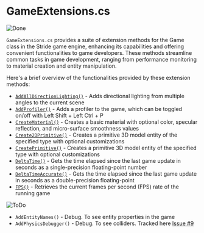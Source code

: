 # GameExtensions.cs

![Done](https://img.shields.io/badge/status-done-green)

`GameExtensions.cs` provides a suite of extension methods for the Game class in the Stride game engine, enhancing its capabilities and offering convenient functionalities to game developers. These methods streamline common tasks in game development, ranging from performance monitoring to material creation and entity manipulation.

Here's a brief overview of the functionalities provided by these extension methods:

- [`AddAllDirectionLighting()`](xref:Stride.CommunityToolkit.Engine.GameExtensions.AddAllDirectionLighting(Stride.Engine.Game,System.Single,System.Boolean)) - Adds directional lighting from multiple angles to the current scene
- [`AddProfiler()`](xref:Stride.CommunityToolkit.Engine.GameExtensions.AddProfiler(Stride.Engine.Game,System.String)) - Adds a profiler to the game, which can be toggled on/off with Left Shift + Left Ctrl + P
- [`CreateMaterial()`](xref:Stride.CommunityToolkit.Engine.GameExtensions.CreateMaterial(Stride.Games.IGame,System.Nullable{Stride.Core.Mathematics.Color},System.Single,System.Single)) - Creates a basic material with optional color, specular reflection, and micro-surface smoothness values
- [`Create2DPrimitive()`](xref:Stride.CommunityToolkit.Engine.GameExtensions.Create2DPrimitive(Stride.Games.IGame)) - Creates a primitive 3D model entity of the specified type with optional customizations
- [`CreatePrimitive()`](xref:Stride.CommunityToolkit.Engine.GameExtensions.CreatePrimitive(Stride.Games.IGame,Stride.CommunityToolkit.ProceduralModels.PrimitiveModelType,Stride.CommunityToolkit.Engine.PrimitiveCreationOptions)) - Creates a primitive 3D model entity of the specified type with optional customizations
- [`DeltaTime()`](xref:Stride.CommunityToolkit.Engine.GameExtensions.DeltaTime(Stride.Games.IGame)) - Gets the time elapsed since the last game update in seconds as a single-precision floating-point number
- [`DeltaTimeAccurate()`](xref:Stride.CommunityToolkit.Engine.GameExtensions.DeltaTimeAccurate(Stride.Games.IGame)) - Gets the time elapsed since the last game update in seconds as a double-precision floating-point
- [`FPS()`](xref:Stride.CommunityToolkit.Engine.GameExtensions.FPS(Stride.Engine.Game)) - Retrieves the current frames per second (FPS) rate of the running game

![ToDo](https://img.shields.io/badge/status-todo-orange)

- `AddEntityNames()` - Debug. To see entity properties in the game
- `AddPhysicsDebugger()` - Debug. To see colliders. Tracked here [Issue #9](https://github.com/stride3d/stride-community-toolkit/issues/9)